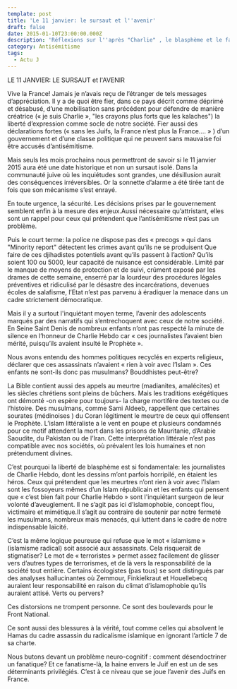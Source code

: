 ```yaml
---
template: post
title: 'Le 11 janvier: le sursaut et l''avenir'
draft: false
date: 2015-01-10T23:00:00.000Z
description: 'Réflexions sur l''après "Charlie" , le blasphème et le fanatisme'
category: Antisémitisme
tags:
  - Actu J
---
```



LE 11 JANVIER: LE SURSAUT et l'AVENIR

Vive la France! Jamais je n’avais  reçu de l’étranger de tels messages d’appréciation. Il y a  de quoi être fier, dans ce pays décrit comme déprimé et désabusé, d’une mobilisation sans précédent  pour défendre de manière créatrice (« je suis Charlie », "les crayons plus forts que les kalaches") la liberté d’expression comme socle de notre société. Fier  aussi des déclarations fortes (« sans les Juifs, la France n’est plus la France…. » ) d’un gouvernement et d’une classe politique qui ne peuvent sans mauvaise foi être accusés d’antisémitisme.

Mais seuls les mois prochains nous permettront de savoir si le 11 janvier 2015 aura été  une date historique et non un  sursaut isolé. Dans la communauté juive où les inquiétudes sont grandes, une désillusion aurait des conséquences irréversibles. Or la sonnette d’alarme a été tirée  tant de fois que son mécanisme s’est enrayé.

En toute urgence, la sécurité. Les décisions prises par le gouvernement semblent enfin à la mesure des enjeux.Aussi nécessaire qu’attristant, elles sont un rappel pour ceux qui prétendent que l’antisémitisme n’est pas un problème.

Puis le court terme:  la police ne dispose pas des « precogs » qui dans "Minority report" détectent les crimes avant qu’ils ne se produisent Que faire de ces djihadistes potentiels avant qu’ils passent à l’action? Qu’ils soient 100 ou 5000, leur capacité de nuisance est considérable. Limité par le manque de moyens de protection et de suivi, crûment exposé par les drames de cette semaine, enserré par la lourdeur des procédures légales préventives et ridiculisé par le désastre des incarcérations, devenues écoles de salafisme,  l’Etat  n’est pas parvenu à éradiquer  la menace dans un cadre strictement démocratique.

Mais il y a surtout  l'inquiétant moyen terme, l’avenir des adolescents marqués par des narratifs qui s’entrechoquent avec ceux de notre société. En Seine Saint Denis de nombreux  enfants n’ont pas respecté la minute de silence en l’honneur de Charlie Hebdo car « ces journalistes  l’avaient bien mérité, puisqu’ils avaient insulté le Prophète ».

 Nous avons entendu des hommes politiques  recyclés en experts religieux, déclarer que ces assassinats n’avaient « rien à voir avec l’Islam ». Ces enfants ne sont-ils donc pas musulmans? Bouddhistes peut-être?

La Bible contient aussi des appels au meurtre (madianites, amalécites) et les siècles chrétiens sont pleins de bûchers. Mais les traditions exégétiques ont démonté -on espère pour toujours- la charge mortifère des  textes ou de l’histoire. Des musulmans, comme Sami Aldeeb, rappellent que certaines sourates (médinoises ) du Coran  légitiment le meurtre de ceux qui offensent le Prophète. L’islam littéraliste a le vent en poupe et plusieurs condamnés pour ce motif attendent la mort dans les prisons de Mauritanie, d’Arabie Saoudite, du Pakistan ou de l’Iran. Cette interprétation littérale n’est pas compatible avec nos sociétés, où prévalent les  lois humaines et non prétendument divines. 

C’est pourquoi la liberté de blasphème est si fondamentale: les journalistes de Charlie Hebdo, dont les dessins m’ont parfois horripilé, en étaient les héros. Ceux qui prétendent que les meurtres n’ont rien à voir avec l’Islam  sont  les fossoyeurs mêmes d’un Islam républicain  et les enfants qui pensent que « c’est bien fait pour Charlie Hebdo » sont l'inquiétant surgeon de leur volonté d’aveuglement. Il ne s’agit pas ici d’islamophobie, concept flou, victimaire et mimétique.Il s’agit au contraire de soutenir par notre fermeté les musulmans, nombreux mais menacés, qui luttent dans le cadre de notre indispensable laïcité.

C’est  la même logique peureuse qui refuse que le mot « islamisme » (islamisme radical) soit associé aux assassinats. Cela risquerait de stigmatiser? Le mot de « terroristes »  permet assez facilement de glisser vers d’autres types de terrorismes, et de là vers la responsabilité de la société tout entière. Certains écologistes (pas tous) se sont distingués par des analyses hallucinantes où Zemmour, Finkielkraut et Houellebecq auraient leur responsabilité en raison du climat d’islamophobie qu’ils auraient attisé. Verts ou pervers?

Ces distorsions ne trompent personne. Ce sont des boulevards  pour le Front National.

Ce sont aussi des blessures à la vérité, tout comme celles qui absolvent le Hamas du cadre assassin du radicalisme islamique en ignorant l’article 7 de sa charte.

Nous butons devant un problème neuro-cognitif : comment désendoctriner un fanatique? Et ce fanatisme-là, la haine envers le Juif en est un de ses déterminants privilégiés. C’est à ce niveau que se joue l’avenir des Juifs en France.
